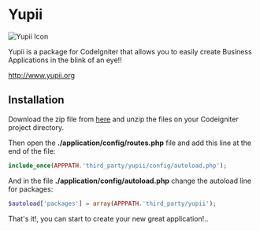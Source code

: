 # Yupii
![Yupii Icon](http://yupii.org/img/Yupii_logo_40.png)

Yupii is a package for CodeIgniter that allows you to easily create
Business Applications in the blink of an eye!!

http://www.yupii.org

## Installation

Download the zip file from [here](https://github.com/cgarciagl/Yupii/zipball/master) and unzip the files on your Codeigniter project directory.

Then open the **./application/config/routes.php** file and add this line at the end of the file:

```php
include_once(APPPATH.'third_party/yupii/config/autoload.php');
```
And in the file **./application/config/autoload.php** change the autoload line for packages:

```php
$autoload['packages'] = array(APPPATH.'third_party/yupii');
```

That's it!, you can start to create your new great application!..

